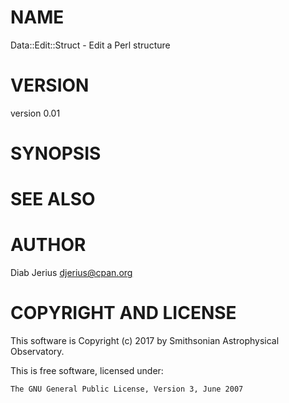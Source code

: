 # NAME

Data::Edit::Struct - Edit a Perl structure

# VERSION

version 0.01

# SYNOPSIS

# SEE ALSO

# AUTHOR

Diab Jerius <djerius@cpan.org>

# COPYRIGHT AND LICENSE

This software is Copyright (c) 2017 by Smithsonian Astrophysical Observatory.

This is free software, licensed under:

    The GNU General Public License, Version 3, June 2007
